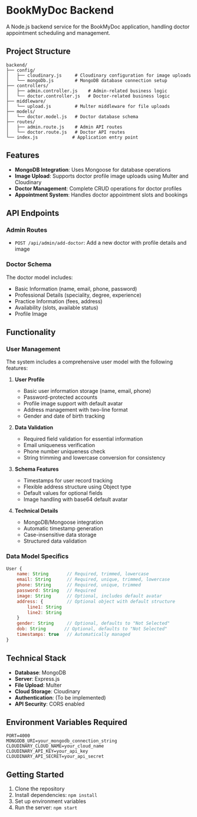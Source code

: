 # BookMyDoc Backend

A Node.js backend service for the BookMyDoc application, handling doctor appointment scheduling and management.

## Project Structure

```
backend/
├── config/
│   ├── cloudinary.js     # Cloudinary configuration for image uploads
│   └── mongoDb.js        # MongoDB database connection setup
├── controllers/
│   ├── admin.controller.js    # Admin-related business logic
│   └── doctor.controller.js   # Doctor-related business logic
├── middleware/
│   └── upload.js         # Multer middleware for file uploads
├── models/
│   └── doctor.model.js   # Doctor database schema
├── routes/
│   ├── admin.route.js    # Admin API routes
│   └── doctor.route.js   # Doctor API routes
└── index.js             # Application entry point
```

## Features

- **MongoDB Integration**: Uses Mongoose for database operations
- **Image Upload**: Supports doctor profile image uploads using Multer and Cloudinary
- **Doctor Management**: Complete CRUD operations for doctor profiles
- **Appointment System**: Handles doctor appointment slots and bookings

## API Endpoints

### Admin Routes
- `POST /api/admin/add-doctor`: Add a new doctor with profile details and image

### Doctor Schema
The doctor model includes:
- Basic Information (name, email, phone, password)
- Professional Details (speciality, degree, experience)
- Practice Information (fees, address)
- Availability (slots, available status)
- Profile Image

## Functionality

### User Management
The system includes a comprehensive user model with the following features:

1. **User Profile**
   - Basic user information storage (name, email, phone)
   - Password-protected accounts
   - Profile image support with default avatar
   - Address management with two-line format
   - Gender and date of birth tracking

2. **Data Validation**
   - Required field validation for essential information
   - Email uniqueness verification
   - Phone number uniqueness check
   - String trimming and lowercase conversion for consistency

3. **Schema Features**
   - Timestamps for user record tracking
   - Flexible address structure using Object type
   - Default values for optional fields
   - Image handling with base64 default avatar

4. **Technical Details**
   - MongoDB/Mongoose integration
   - Automatic timestamp generation
   - Case-insensitive data storage
   - Structured data validation

### Data Model Specifics

```javascript
User {
    name: String       // Required, trimmed, lowercase
    email: String      // Required, unique, trimmed, lowercase
    phone: String      // Required, unique, trimmed
    password: String   // Required
    image: String      // Optional, includes default avatar
    address: {         // Optional object with default structure
        line1: String
        line2: String
    }
    gender: String     // Optional, defaults to "Not Selected"
    dob: String       // Optional, defaults to "Not Selected"
    timestamps: true   // Automatically managed
}
```

## Technical Stack

- **Database**: MongoDB
- **Server**: Express.js
- **File Upload**: Multer
- **Cloud Storage**: Cloudinary
- **Authentication**: (To be implemented)
- **API Security**: CORS enabled

## Environment Variables Required

```env
PORT=4000
MONGODB_URI=your_mongodb_connection_string
CLOUDINARY_CLOUD_NAME=your_cloud_name
CLOUDINARY_API_KEY=your_api_key
CLOUDINARY_API_SECRET=your_api_secret
```

## Getting Started

1. Clone the repository
2. Install dependencies: `npm install`
3. Set up environment variables
4. Run the server: `npm start`
